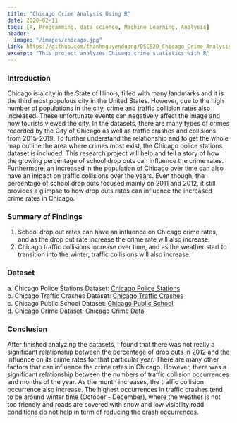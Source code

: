 ```yaml
---
title: "Chicago Crime Analysis Using R"
date: 2020-02-11
tags: [R, Programming, data science, Machine Learning, Analysis]
header:
  image: "/images/chicago.jpg"
link: https://github.com/thanhnguyenduong/DSC520_Chicago_Crime_Analysis_Using_R
excerpt: "This project analyzes Chicago crime statistics with R"
---
```

### Introduction

Chicago is a city in the State of Illinois, filled with many landmarks and it is the third most populous city in the United States. However, due
to the high number of populations in the city, crime and traffic collision rates also increased. These unfortunate events can negatively affect
the image and how tourists viewed the city. In the datasets, there are many types of crimes recorded by the City of Chicago as well as traffic
crashes and collisions from 2015-2019. To further understand the relationship and to get the whole map outline the area where crimes most
exist, the Chicago police stations dataset is included.
This research project will help and tell a story of how the growing percentage of school drop outs can influence the crime rates.
Furthermore, an increased in the population of Chicago over time can also have an impact on traffic collisions over the years. Even though,
the percentage of school drop outs focused mainly on 2011 and 2012, it still provides a glimpse to how drop outs rates can influence the
increased crime rates in Chicago.

### Summary of Findings
1. School drop out rates can have an influence on Chicago crime rates, and as the drop out rate increase the crime rate will also
increase.
2. Chicago traffic collisions increase over time, and as the weather start to transition into the winter, traffic collisions will also increase.

### Dataset
  a. Chicago Police Stations Dataset: [Chicago Police Stations](https://www.kaggle.com/chicago/chicago-police-stations)  
  b. Chicago Traffic Crashes Dataset: [Chicago Traffic Crashes](https://www.kaggle.com/isadoraamorim/trafficcrasheschicago)  
  c. Chicago Public School Dataset: [Chicago Public School](https://www.kaggle.com/chicago/chicago-public-schools-data)  
  d. Chicago Crime Dataset: [Chicago Crime Data](https://www.kaggle.com/mpastore/chicago-crime-data)  

### Conclusion
After finished analyzing the datasets, I found that there was not really a significant relationship between the percentage of drop outs in 2012
and the influence on its crime rates for that particular year. There are many other factors that can influence the crime rates in Chicago.
However, there was a significant relationship between the numbers of traffic collision occurrences and months of the year. As the month
increases, the traffic collision occurrence also increase. The highest occurrences in traffic crashes tend to be around winter time (October -
December), where the weather is not too friendly and roads are covered with snow and low visibility road conditions do not help in term of
reducing the crash occurrences.
